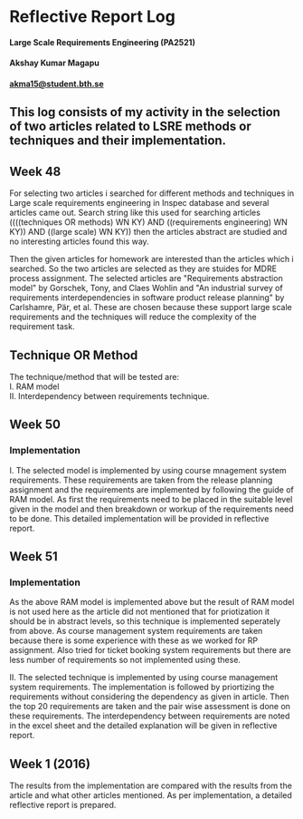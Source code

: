 # Reflective Report Log
#### Large Scale Requirements Engineering (PA2521)
#### Akshay Kumar Magapu
#### akma15@student.bth.se

## This log consists of my activity in the selection of two articles related to LSRE methods or techniques and their implementation.

## Week 48

For selecting two articles i searched for different methods and techniques in Large scale requirements engineering in Inspec database and several articles came out. Search string like this used for searching articles ((((techniques OR methods) WN KY) AND ((requirements engineering) WN KY)) AND ((large scale) WN KY)) then the articles abstract are studied and no interesting articles found this way. <br>

Then the given articles for homework are interested than the articles which i searched. So the two articles are selected as they are stuides for MDRE process assignment. The selected articles are "Requirements abstraction model" by Gorschek, Tony, and Claes Wohlin and "An industrial survey of requirements interdependencies in software product release planning" by Carlshamre, Pär, et al. These are chosen because these support large scale requirements and the techniques will reduce the complexity of the requirement task. <br>

## Technique OR Method
The technique/method that will be tested are: <br>
I. RAM model <br>
II. Interdependency between requirements technique. <br>

## Week 50

### Implementation
I. The selected model is implemented by using course mnagement system requirements. These requirements are taken from the release planning assignment and the requirements are implemented by following the guide of RAM model. As first the requirements need to be placed in the suitable level given in the model and then breakdown or workup of the requirements need to be done. This detailed implementation will be provided in reflective report. <br>

## Week 51

### Implementation

As the above RAM model is implemented above but the result of RAM model is not used here as the article did not mentioned that for priotization it should be in abstract levels, so this technique is implemented seperately from above. As course management system requirements are taken because there is some experience with these as we worked for RP assignment. Also tried for ticket booking system requirements but there are less number of requirements so not implemented using these. <br>

II. The selected technique is implemented by using course management system requirements. The implementation is followed by priortizing the requirements without considering the dependency as given in article. Then the top 20 requirements are taken and the pair wise assessment is done on these requirements. The interdependency between requirements are noted in the excel sheet and the detailed explanation will be given in reflective report. <br>

## Week 1 (2016)

The results from the implementation are compared with the results from the article and what other articles mentioned. As per implementation, a detailed reflective report is prepared.<br>

